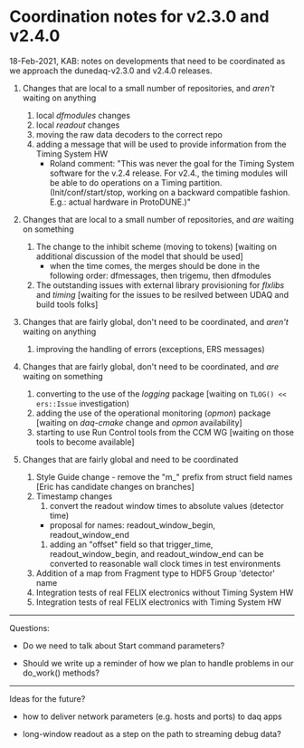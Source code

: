 # Coordination notes for v2.3.0 and v2.4.0
18-Feb-2021, KAB: notes on developments that need to be coordinated as we approach the dunedaq-v2.3.0 and v2.4.0 releases.


1. Changes that are local to a small number of repositories, and *aren't* waiting on anything

   1. local _dfmodules_ changes
   1. local _readout_ changes
   1. moving the raw data decoders to the correct repo
   1. adding a message that will be used to provide information from the Timing System HW
        * Roland comment:  "This was never the goal for the Timing System software for the v.2.4 release. 
For v2.4., the timing modules will be able to do operations on a Timing partition. (Init/conf/start/stop, working on a backward compatible fashion. E.g.: actual hardware in ProtoDUNE.)"


1. Changes that are local to a small number of repositories, and *are* waiting on something

   1. The change to the inhibit scheme (moving to tokens) [waiting on additional discussion of the model that should be used]
        * when the time comes, the merges should be done in the following order:  dfmessages, then trigemu, then dfmodules
   1. The outstanding issues with external library provisioning for _flxlibs_ and _timing_ [waiting for the issues to be resilved between UDAQ and build tools folks]


1. Changes that are fairly global, don't need to be coordinated, and *aren't* waiting on anything

   1. improving the handling of errors (exceptions, ERS messages)


1. Changes that are fairly global, don't need to be coordinated, and *are* waiting on something

   1. converting to the use of the _logging_ package [waiting on `TLOG() << ers::Issue` investigation)
   1. adding the use of the operational monitoring (_opmon_) package [waiting on _daq-cmake_ change and _opmon_ availability]
   1. starting to use Run Control tools from the CCM WG [waiting on those tools to become available]


1. Changes that are fairly global and need to be coordinated

   1. Style Guide change - remove the "m_" prefix from struct field names [Eric has candidate changes on branches]
   1. Timestamp changes
      1. convert the readout window times to absolute values (detector time)
        * proposal for names:  readout_window_begin, readout_window_end
      1. adding an "offset" field so that trigger_time, readout_window_begin, and readout_window_end can be converted to reasonable wall clock times in test environments
   1. Addition of a map from Fragment type to HDF5 Group 'detector' name
   1. Integration tests of real FELIX electronics without Timing System HW
   1. Integration tests of real FELIX electronics with Timing System HW


***

Questions:


* Do we need to talk about Start command parameters?

* Should we write up a reminder of how we plan to handle problems in our do_work() methods?


***

Ideas for the future?


* how to deliver network parameters (e.g. hosts and ports) to daq apps

* long-window readout as a step on the path to streaming debug data?
